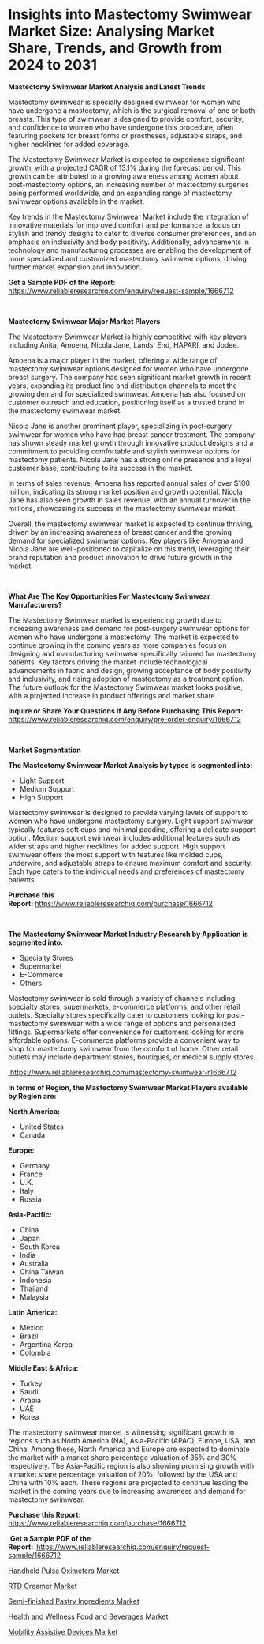 <p><h1>Insights into Mastectomy Swimwear Market Size: Analysing Market Share, Trends, and Growth from 2024 to 2031</h1></p><p><strong>Mastectomy Swimwear Market Analysis and Latest Trends</strong></p>
<p><p>Mastectomy swimwear is specially designed swimwear for women who have undergone a mastectomy, which is the surgical removal of one or both breasts. This type of swimwear is designed to provide comfort, security, and confidence to women who have undergone this procedure, often featuring pockets for breast forms or prostheses, adjustable straps, and higher necklines for added coverage.</p><p>The Mastectomy Swimwear Market is expected to experience significant growth, with a projected CAGR of 13.1% during the forecast period. This growth can be attributed to a growing awareness among women about post-mastectomy options, an increasing number of mastectomy surgeries being performed worldwide, and an expanding range of mastectomy swimwear options available in the market.</p><p>Key trends in the Mastectomy Swimwear Market include the integration of innovative materials for improved comfort and performance, a focus on stylish and trendy designs to cater to diverse consumer preferences, and an emphasis on inclusivity and body positivity. Additionally, advancements in technology and manufacturing processes are enabling the development of more specialized and customized mastectomy swimwear options, driving further market expansion and innovation.</p></p>
<p><strong>Get a Sample PDF of the Report:&nbsp;</strong> <a href="https://www.reliableresearchiq.com/enquiry/request-sample/1666712">https://www.reliableresearchiq.com/enquiry/request-sample/1666712</a></p>
<p>&nbsp;</p>
<p><strong>Mastectomy Swimwear Major Market Players</strong></p>
<p><p>The Mastectomy Swimwear Market is highly competitive with key players including Anita, Amoena, Nicola Jane, Lands' End, HAPARI, and Jodee. </p><p>Amoena is a major player in the market, offering a wide range of mastectomy swimwear options designed for women who have undergone breast surgery. The company has seen significant market growth in recent years, expanding its product line and distribution channels to meet the growing demand for specialized swimwear. Amoena has also focused on customer outreach and education, positioning itself as a trusted brand in the mastectomy swimwear market.</p><p>Nicola Jane is another prominent player, specializing in post-surgery swimwear for women who have had breast cancer treatment. The company has shown steady market growth through innovative product designs and a commitment to providing comfortable and stylish swimwear options for mastectomy patients. Nicola Jane has a strong online presence and a loyal customer base, contributing to its success in the market.</p><p>In terms of sales revenue, Amoena has reported annual sales of over $100 million, indicating its strong market position and growth potential. Nicola Jane has also seen growth in sales revenue, with an annual turnover in the millions, showcasing its success in the mastectomy swimwear market.</p><p>Overall, the mastectomy swimwear market is expected to continue thriving, driven by an increasing awareness of breast cancer and the growing demand for specialized swimwear options. Key players like Amoena and Nicola Jane are well-positioned to capitalize on this trend, leveraging their brand reputation and product innovation to drive future growth in the market.</p></p>
<p>&nbsp;</p>
<p><strong>What Are The Key Opportunities For Mastectomy Swimwear Manufacturers?</strong></p>
<p><p>The Mastectomy Swimwear market is experiencing growth due to increasing awareness and demand for post-surgery swimwear options for women who have undergone a mastectomy. The market is expected to continue growing in the coming years as more companies focus on designing and manufacturing swimwear specifically tailored for mastectomy patients. Key factors driving the market include technological advancements in fabric and design, growing acceptance of body positivity and inclusivity, and rising adoption of mastectomy as a treatment option. The future outlook for the Mastectomy Swimwear market looks positive, with a projected increase in product offerings and market share.</p></p>
<p><strong>Inquire or Share Your Questions If Any Before Purchasing This Report:</strong> <a href="https://www.reliableresearchiq.com/enquiry/pre-order-enquiry/1666712">https://www.reliableresearchiq.com/enquiry/pre-order-enquiry/1666712</a></p>
<p>&nbsp;</p>
<p><strong>Market Segmentation</strong></p>
<p><strong>The Mastectomy Swimwear Market Analysis by types is segmented into:</strong></p>
<p><ul><li>Light Support</li><li>Medium Support</li><li>High Support</li></ul></p>
<p><p>Mastectomy swimwear is designed to provide varying levels of support to women who have undergone mastectomy surgery. Light support swimwear typically features soft cups and minimal padding, offering a delicate support option. Medium support swimwear includes additional features such as wider straps and higher necklines for added support. High support swimwear offers the most support with features like molded cups, underwire, and adjustable straps to ensure maximum comfort and security. Each type caters to the individual needs and preferences of mastectomy patients.</p></p>
<p><strong>Purchase this Report:&nbsp;</strong><a href="https://www.reliableresearchiq.com/purchase/1666712">https://www.reliableresearchiq.com/purchase/1666712</a></p>
<p>&nbsp;</p>
<p><strong>The Mastectomy Swimwear Market Industry Research by Application is segmented into:</strong></p>
<p><ul><li>Specialty Stores</li><li>Supermarket</li><li>E-Commerce</li><li>Others</li></ul></p>
<p><p>Mastectomy swimwear is sold through a variety of channels including specialty stores, supermarkets, e-commerce platforms, and other retail outlets. Specialty stores specifically cater to customers looking for post-mastectomy swimwear with a wide range of options and personalized fittings. Supermarkets offer convenience for customers looking for more affordable options. E-commerce platforms provide a convenient way to shop for mastectomy swimwear from the comfort of home. Other retail outlets may include department stores, boutiques, or medical supply stores.</p></p>
<p><a href="https://www.reliableresearchiq.com/mastectomy-swimwear-r1666712">&nbsp;https://www.reliableresearchiq.com/mastectomy-swimwear-r1666712</a></p>
<p><strong>In terms of Region, the Mastectomy Swimwear Market Players available by Region are:</strong></p>
<p>
    <p> <strong> North America: </strong>
        <ul>
            <li>United States</li>
            <li>Canada</li>
        </ul>
        </p> 
    <p> <strong> Europe: </strong>
        <ul>
            <li>Germany</li>
            <li>France</li>
            <li>U.K.</li>
            <li>Italy</li>
            <li>Russia</li>
        </ul>
        </p> 
    <p> <strong> Asia-Pacific: </strong>
        <ul>
            <li>China</li>
            <li>Japan</li>
            <li>South Korea</li>
            <li>India</li>
            <li>Australia</li>
            <li>China Taiwan</li>
            <li>Indonesia</li>
            <li>Thailand</li>
            <li>Malaysia</li>
        </ul>
        </p> 
    <p> <strong> Latin America: </strong>
        <ul>
            <li>Mexico</li>
            <li>Brazil</li>
            <li>Argentina Korea</li>
            <li>Colombia</li>
        </ul>
        </p> 
    <p> <strong> Middle East & Africa: </strong>
        <ul>
            <li>Turkey</li>
            <li>Saudi</li>
            <li>Arabia</li>
            <li>UAE</li>
            <li>Korea</li>
        </ul>
    </p>
    </p>
<p><p>The mastectomy swimwear market is witnessing significant growth in regions such as North America (NA), Asia-Pacific (APAC), Europe, USA, and China. Among these, North America and Europe are expected to dominate the market with a market share percentage valuation of 35% and 30% respectively. The Asia-Pacific region is also showing promising growth with a market share percentage valuation of 20%, followed by the USA and China with 10% each. These regions are projected to continue leading the market in the coming years due to increasing awareness and demand for mastectomy swimwear.</p></p>
<p><strong>Purchase this Report: </strong><a href="https://www.reliableresearchiq.com/purchase/1666712">https://www.reliableresearchiq.com/purchase/1666712</a></p>
<p>&nbsp;<strong>Get a Sample PDF of the Report:&nbsp;&nbsp;</strong><a href="https://www.reliableresearchiq.com/enquiry/request-sample/1666712">https://www.reliableresearchiq.com/enquiry/request-sample/1666712</a></p>
<p><strong></strong></p>
<p><p><a href="https://github.com/gulaimolin/Market-Research-Report-List-6/blob/main/handheld-pulse-oximeters-market.md">Handheld Pulse Oximeters Market</a></p><p><a href="https://medium.com/@sartikariska52/rtd-creamer-market-size-growth-and-industry-analysis-by-market-segmentation-and-regional-insights-12cfd877776c">RTD Creamer Market</a></p><p><a href="https://medium.com/@foyazahmed1999_69116/future-trends-in-global-semi-finished-pastry-ingredients-market-market-insights-and-analysis-from-4e763879f562">Semi-finished Pastry Ingredients Market</a></p><p><a href="https://medium.com/@anggimontokjleb_6541/global-health-and-wellness-food-and-beverages-market-share-and-growth-opportunities-and-market-size-99bfbb021083">Health and Wellness Food and Beverages Market</a></p><p><a href="https://github.com/mauripalmi/Market-Research-Report-List-4/blob/main/mobility-assistive-devices-market.md">Mobility Assistive Devices Market</a></p></p>